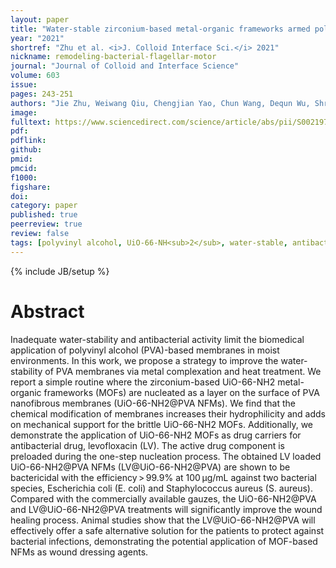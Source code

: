```yaml
---
layout: paper
title: "Water-stable zirconium-based metal-organic frameworks armed polyvinyl alcohol nanofibrous membrane with enhanced antibacterial therapy for wound healing"
year: "2021"
shortref: "Zhu et al. <i>J. Colloid Interface Sci.</i> 2021"
nickname: remodeling-bacterial-flagellar-motor
journal: "Journal of Colloid and Interface Science"
volume: 603
issue: 
pages: 243-251
authors: "Jie Zhu, Weiwang Qiu, Chengjian Yao, Chun Wang, Dequn Wu, Shravan Pradeep, Jianyong Yu, Zijian Dai"
image: 
fulltext: https://www.sciencedirect.com/science/article/abs/pii/S0021979721009589
pdf: 
pdflink: 
github: 
pmid: 
pmcid: 
f1000: 
figshare: 
doi: 
category: paper
published: true
peerreview: true
review: false
tags: [polyvinyl alcohol, UiO-66-NH<sub>2</sub>, water-stable, antibacterial wound dressing]
---
```

{% include JB/setup %}

# Abstract 

Inadequate water-stability and antibacterial activity limit the biomedical application of polyvinyl alcohol (PVA)-based membranes in moist environments. In this work, we propose a strategy to improve the water-stability of PVA membranes via metal complexation and heat treatment. We report a simple routine where the zirconium-based UiO-66-NH2 metal-organic frameworks (MOFs) are nucleated as a layer on the surface of PVA nanofibrous membranes (UiO-66-NH2@PVA NFMs). We find that the chemical modification of membranes increases their hydrophilicity and adds on mechanical support for the brittle UiO-66-NH2 MOFs. Additionally, we demonstrate the application of UiO-66-NH2 MOFs as drug carriers for antibacterial drug, levofloxacin (LV). The active drug component is preloaded during the one-step nucleation process. The obtained LV loaded UiO-66-NH2@PVA NFMs (LV@UiO-66-NH2@PVA) are shown to be bactericidal with the efficiency > 99.9% at 100 μg/mL against two bacterial species, Escherichia coli (E. coli) and Staphylococcus aureus (S. aureus). Compared with the commercially available gauzes, the UiO-66-NH2@PVA and LV@UiO-66-NH2@PVA treatments will significantly improve the wound healing process. Animal studies show that the LV@UiO-66-NH2@PVA will effectively offer a safe alternative solution for the patients to protect against bacterial infections, demonstrating the potential application of MOF-based NFMs as wound dressing agents.